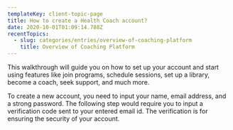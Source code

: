 ```yaml
---
templateKey: client-topic-page
title: How to create a Health Coach account?
date: 2020-10-01T01:09:14.788Z
recentTopics:
  - slug: categories/entries/overview-of-coaching-platform
    title: Overview of Coaching Platform
---
```

This walkthrough will guide you on how to set up your account and start using features like join programs, schedule sessions, set up a library, become a coach, seek support, and much more. 

To create a new account, you need to input your name, email address, and a strong password. The following step would require you to input a verification code sent to your entered email id. The verification is for ensuring the security of your account.
